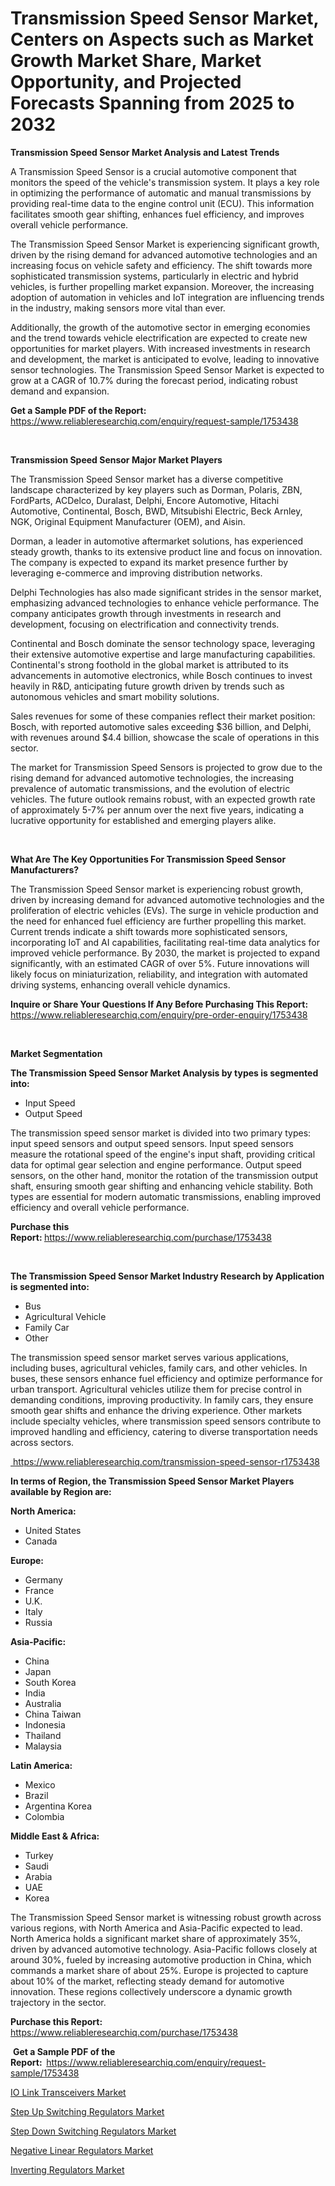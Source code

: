 <p><h1>Transmission Speed Sensor Market, Centers on Aspects such as Market Growth Market Share, Market Opportunity, and Projected Forecasts Spanning from 2025 to 2032</h1></p><p><strong>Transmission Speed Sensor Market Analysis and Latest Trends</strong></p>
<p><p>A Transmission Speed Sensor is a crucial automotive component that monitors the speed of the vehicle's transmission system. It plays a key role in optimizing the performance of automatic and manual transmissions by providing real-time data to the engine control unit (ECU). This information facilitates smooth gear shifting, enhances fuel efficiency, and improves overall vehicle performance.</p><p>The Transmission Speed Sensor Market is experiencing significant growth, driven by the rising demand for advanced automotive technologies and an increasing focus on vehicle safety and efficiency. The shift towards more sophisticated transmission systems, particularly in electric and hybrid vehicles, is further propelling market expansion. Moreover, the increasing adoption of automation in vehicles and IoT integration are influencing trends in the industry, making sensors more vital than ever.</p><p>Additionally, the growth of the automotive sector in emerging economies and the trend towards vehicle electrification are expected to create new opportunities for market players. With increased investments in research and development, the market is anticipated to evolve, leading to innovative sensor technologies. The Transmission Speed Sensor Market is expected to grow at a CAGR of 10.7% during the forecast period, indicating robust demand and expansion.</p></p>
<p><strong>Get a Sample PDF of the Report:&nbsp;</strong> <a href="https://www.reliableresearchiq.com/enquiry/request-sample/1753438?utm_campaign=104&utm_medium=2&utm_source=Github&utm_content=ia&utm_term=06042025&utm_id=transmission-speed-sensor">https://www.reliableresearchiq.com/enquiry/request-sample/1753438</a></p>
<p>&nbsp;</p>
<p><strong>Transmission Speed Sensor Major Market Players</strong></p>
<p><p>The Transmission Speed Sensor market has a diverse competitive landscape characterized by key players such as Dorman, Polaris, ZBN, FordParts, ACDelco, Duralast, Delphi, Encore Automotive, Hitachi Automotive, Continental, Bosch, BWD, Mitsubishi Electric, Beck Arnley, NGK, Original Equipment Manufacturer (OEM), and Aisin. </p><p>Dorman, a leader in automotive aftermarket solutions, has experienced steady growth, thanks to its extensive product line and focus on innovation. The company is expected to expand its market presence further by leveraging e-commerce and improving distribution networks.</p><p>Delphi Technologies has also made significant strides in the sensor market, emphasizing advanced technologies to enhance vehicle performance. The company anticipates growth through investments in research and development, focusing on electrification and connectivity trends.</p><p>Continental and Bosch dominate the sensor technology space, leveraging their extensive automotive expertise and large manufacturing capabilities. Continental's strong foothold in the global market is attributed to its advancements in automotive electronics, while Bosch continues to invest heavily in R&D, anticipating future growth driven by trends such as autonomous vehicles and smart mobility solutions.</p><p>Sales revenues for some of these companies reflect their market position: Bosch, with reported automotive sales exceeding $36 billion, and Delphi, with revenues around $4.4 billion, showcase the scale of operations in this sector. </p><p>The market for Transmission Speed Sensors is projected to grow due to the rising demand for advanced automotive technologies, the increasing prevalence of automatic transmissions, and the evolution of electric vehicles. The future outlook remains robust, with an expected growth rate of approximately 5-7% per annum over the next five years, indicating a lucrative opportunity for established and emerging players alike.</p></p>
<p>&nbsp;</p>
<p><strong>What Are The Key Opportunities For Transmission Speed Sensor Manufacturers?</strong></p>
<p><p>The Transmission Speed Sensor market is experiencing robust growth, driven by increasing demand for advanced automotive technologies and the proliferation of electric vehicles (EVs). The surge in vehicle production and the need for enhanced fuel efficiency are further propelling this market. Current trends indicate a shift towards more sophisticated sensors, incorporating IoT and AI capabilities, facilitating real-time data analytics for improved vehicle performance. By 2030, the market is projected to expand significantly, with an estimated CAGR of over 5%. Future innovations will likely focus on miniaturization, reliability, and integration with automated driving systems, enhancing overall vehicle dynamics.</p></p>
<p><strong>Inquire or Share Your Questions If Any Before Purchasing This Report:</strong> <a href="https://www.reliableresearchiq.com/enquiry/pre-order-enquiry/1753438?utm_campaign=104&utm_medium=2&utm_source=Github&utm_content=ia&utm_term=06042025&utm_id=transmission-speed-sensor">https://www.reliableresearchiq.com/enquiry/pre-order-enquiry/1753438</a></p>
<p>&nbsp;</p>
<p><strong>Market Segmentation</strong></p>
<p><strong>The Transmission Speed Sensor Market Analysis by types is segmented into:</strong></p>
<p><ul><li>Input Speed</li><li>Output Speed</li></ul></p>
<p><p>The transmission speed sensor market is divided into two primary types: input speed sensors and output speed sensors. Input speed sensors measure the rotational speed of the engine's input shaft, providing critical data for optimal gear selection and engine performance. Output speed sensors, on the other hand, monitor the rotation of the transmission output shaft, ensuring smooth gear shifting and enhancing vehicle stability. Both types are essential for modern automatic transmissions, enabling improved efficiency and overall vehicle performance.</p></p>
<p><strong>Purchase this Report:&nbsp;</strong><a href="https://www.reliableresearchiq.com/purchase/1753438?utm_campaign=104&utm_medium=2&utm_source=Github&utm_content=ia&utm_term=06042025&utm_id=transmission-speed-sensor">https://www.reliableresearchiq.com/purchase/1753438</a></p>
<p>&nbsp;</p>
<p><strong>The Transmission Speed Sensor Market Industry Research by Application is segmented into:</strong></p>
<p><ul><li>Bus</li><li>Agricultural Vehicle</li><li>Family Car</li><li>Other</li></ul></p>
<p><p>The transmission speed sensor market serves various applications, including buses, agricultural vehicles, family cars, and other vehicles. In buses, these sensors enhance fuel efficiency and optimize performance for urban transport. Agricultural vehicles utilize them for precise control in demanding conditions, improving productivity. In family cars, they ensure smooth gear shifts and enhance the driving experience. Other markets include specialty vehicles, where transmission speed sensors contribute to improved handling and efficiency, catering to diverse transportation needs across sectors.</p></p>
<p><a href="https://www.reliableresearchiq.com/transmission-speed-sensor-r1753438?utm_campaign=104&utm_medium=2&utm_source=Github&utm_content=ia&utm_term=06042025&utm_id=transmission-speed-sensor">&nbsp;https://www.reliableresearchiq.com/transmission-speed-sensor-r1753438</a></p>
<p><strong>In terms of Region, the Transmission Speed Sensor Market Players available by Region are:</strong></p>
<p>
    <p> <strong> North America: </strong>
        <ul>
            <li>United States</li>
            <li>Canada</li>
        </ul>
        </p> 
    <p> <strong> Europe: </strong>
        <ul>
            <li>Germany</li>
            <li>France</li>
            <li>U.K.</li>
            <li>Italy</li>
            <li>Russia</li>
        </ul>
        </p> 
    <p> <strong> Asia-Pacific: </strong>
        <ul>
            <li>China</li>
            <li>Japan</li>
            <li>South Korea</li>
            <li>India</li>
            <li>Australia</li>
            <li>China Taiwan</li>
            <li>Indonesia</li>
            <li>Thailand</li>
            <li>Malaysia</li>
        </ul>
        </p> 
    <p> <strong> Latin America: </strong>
        <ul>
            <li>Mexico</li>
            <li>Brazil</li>
            <li>Argentina Korea</li>
            <li>Colombia</li>
        </ul>
        </p> 
    <p> <strong> Middle East & Africa: </strong>
        <ul>
            <li>Turkey</li>
            <li>Saudi</li>
            <li>Arabia</li>
            <li>UAE</li>
            <li>Korea</li>
        </ul>
    </p>
    </p>
<p><p>The Transmission Speed Sensor market is witnessing robust growth across various regions, with North America and Asia-Pacific expected to lead. North America holds a significant market share of approximately 35%, driven by advanced automotive technology. Asia-Pacific follows closely at around 30%, fueled by increasing automotive production in China, which commands a market share of about 25%. Europe is projected to capture about 10% of the market, reflecting steady demand for automotive innovation. These regions collectively underscore a dynamic growth trajectory in the sector.</p></p>
<p><strong>Purchase this Report: </strong><a href="https://www.reliableresearchiq.com/purchase/1753438?utm_campaign=104&utm_medium=2&utm_source=Github&utm_content=ia&utm_term=06042025&utm_id=transmission-speed-sensor">https://www.reliableresearchiq.com/purchase/1753438</a></p>
<p>&nbsp;<strong>Get a Sample PDF of the Report:&nbsp;&nbsp;</strong><a href="https://www.reliableresearchiq.com/enquiry/request-sample/1753438?utm_campaign=104&utm_medium=2&utm_source=Github&utm_content=ia&utm_term=06042025&utm_id=transmission-speed-sensor">https://www.reliableresearchiq.com/enquiry/request-sample/1753438</a></p>
<p><strong></strong></p>
<p><p><a href="https://github.com/astadtetcha28/Market-Research-Report-List-1/blob/main/io-link-transceivers-market.md?utm_campaign=104&utm_medium=2&utm_source=Github&utm_content=ia&utm_term=06042025&utm_id=transmission-speed-sensor">IO Link Transceivers Market</a></p><p><a href="https://github.com/yakobotege/Market-Research-Report-List-1/blob/main/step-up-switching-regulators-market.md?utm_campaign=104&utm_medium=2&utm_source=Github&utm_content=ia&utm_term=06042025&utm_id=transmission-speed-sensor">Step Up Switching Regulators Market</a></p><p><a href="https://github.com/siriocooch4a/Market-Research-Report-List-1/blob/main/step-down-switching-regulators-market.md?utm_campaign=104&utm_medium=2&utm_source=Github&utm_content=ia&utm_term=06042025&utm_id=transmission-speed-sensor">Step Down Switching Regulators Market</a></p><p><a href="https://github.com/ertssmelov0/Market-Research-Report-List-1/blob/main/negative-linear-regulators-market.md?utm_campaign=104&utm_medium=2&utm_source=Github&utm_content=ia&utm_term=06042025&utm_id=transmission-speed-sensor">Negative Linear Regulators Market</a></p><p><a href="https://github.com/pupekironim/Market-Research-Report-List-1/blob/main/inverting-regulators-market.md?utm_campaign=104&utm_medium=2&utm_source=Github&utm_content=ia&utm_term=06042025&utm_id=transmission-speed-sensor">Inverting Regulators Market</a></p></p>